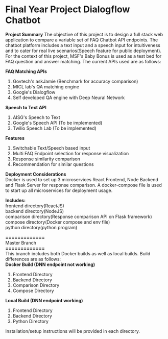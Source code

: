 # Final Year Project Dialogflow Chatbot

**Project Summary**
The objective of this project is to design a full stack web application to compare a variable set of FAQ Chatbot API endpoints. The chatbot platform includes a text input and a speech input for intuitiveness and to cater for real live scenarios(Speech feature for public deployment). For the context of this project, MSF's Baby Bonus is used as a test bed for FAQ question and answer matching. The current APIs used are as follows:<br/>

**FAQ Matching APIs**<br/>
1. Govtech's askJamie (Benchmark for accuracy comparison)<br/>
2. MICL lab's QA matching engine<br/>
3. Google's Dialogflow<br/>
4. Self developed QA engine with Deep Neural Network<br/>

**Speech to Text API**<br/>
1. AISG's Speech to Text<br/>
2. Google's Speech API (To be implemented)<br/>
3. Twilio Speech Lab (To be implemented)<br/>

**Features**<br/>
1. Switchable Text/Speech based input<br/>
2. Multi FAQ Endpoint selection for response visualization<br/>
3. Response similarity comparison<br/>
4. Recommendation for similar questions<br/>

**Deployment Considerations**<br/>
Docker is used to set up 3 microservices React Frontend, Node Backend and Flask Server for response comparison. A docker-compose file is used to start up all microservices for deployment usage.

**Includes:**<br/>
frontend directory(ReactJS)<br/>
backend directory(NodeJS)<br/>
comparison directory(Response comparison API on Flask framework)<br/>
compose directory(Docker compose and env file)<br/>
python directory(python program)<br/>

**=============**<br/>
Master Branch<br/>
**=============**<br/>
This branch includes both Docker builds as well as local builds. Build differences are as follows:<br/>
**Docker Build (DNN endpoint not working)**<br/>
1. Frontend Directory<br/>
2. Backend Directory<br/>
3. Comparison Directory<br/>
4. Compose Directory<br/>

**Local Build (DNN endpoint working)**<br/>
1. Frontend Directory<br/>
2. Backend Directory<br/>
3. Python Directory<br/>

Installation/setup instructions will be provided in each directory.

